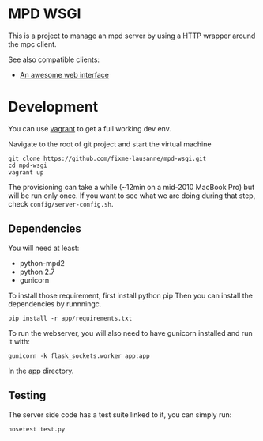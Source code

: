 # MPD WSGI
This is a project to manage an mpd server by using a HTTP wrapper around the mpc client.

See also compatible clients:

* [An awesome web interface](https://github.com/fixme-lausanne/mpdwsgi-web)

# Development
You can use [vagrant](http://www.vagrantup.com/) to get a full working dev env.

Navigate to the root of git project and start the virtual machine

    git clone https://github.com/fixme-lausanne/mpd-wsgi.git
    cd mpd-wsgi
    vagrant up

The provisioning can take a while (~12min on a mid-2010 MacBook Pro) but will be run only once.
If you want to see what we are doing during that step, check `config/server-config.sh`.

## Dependencies
You will need at least:

* python-mpd2
* python 2.7
* gunicorn

To install those requirement, first install python pip
Then you can install the dependencies by runnningc.

    pip install -r app/requirements.txt

To run the webserver, you will also need to have gunicorn installed and run it with:

    gunicorn -k flask_sockets.worker app:app

In the app directory.

## Testing
The server side code has a test suite linked to it, you can simply run:

    nosetest test.py
